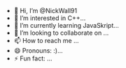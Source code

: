 - 👋 Hi, I’m @NickWall91
- 👀 I’m interested in C++...
- 🌱 I’m currently learning  JavaSkript...
- 💞️ I’m looking to collaborate on ...
- 📫 How to reach me ...
- 😄 Pronouns: :)...
- ⚡ Fun fact: ...

<!---
NickWall91/NickWall91 is a ✨ special ✨ repository because its `README.md` (this file) appears on your GitHub profile.
You can click the Preview link to take a look at your changes.
--->
